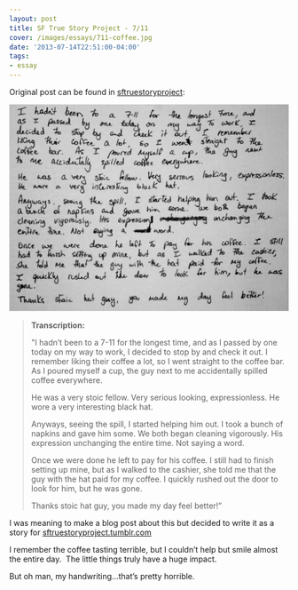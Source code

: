 ```yaml
---
layout: post
title: SF True Story Project - 7/11
cover: /images/essays/711-coffee.jpg
date: '2013-07-14T22:51:00-04:00'
tags:
- essay
---
```


Original post can be found in
[sftruestoryproject](http://sftruestoryproject.tumblr.com/post/55483414885/transcription-i-hadnt-been-to-a-7-11-for-the):

![](/images/essays/sftruestoryproject-7-11.jpg)

> **Transcription:**
>
> "I hadn’t been to a 7-11 for the longest time, and as I passed by one today on my way to work, I decided to stop by and check it out. I remember liking their coffee a lot, so I went straight to the coffee bar. As I poured myself a cup, the guy next to me accidentally spilled coffee everywhere.
>
> He was a very stoic fellow. Very serious looking, expressionless. He wore a very interesting black hat.
>
> Anyways, seeing the spill, I started helping him out. I took a bunch of napkins and gave him some. We both began cleaning vigorously. His expression unchanging the entire time. Not saying a word.
>
> Once we were done he left to pay for his coffee. I still had to finish setting up mine, but as I walked to the cashier, she told me that the guy with the hat paid for my coffee. I quickly rushed out the door to look for him, but he was gone.
>
> Thanks stoic hat guy, you made my day feel better!”

I was meaning to make a blog post about this but decided to write it as a story for [sftruestoryproject.tumblr.com](http://sftruestoryproject.tumblr.com/)

I remember the coffee tasting terrible, but I couldn’t help but smile almost the entire day.  The little things truly have a huge impact.

But oh man, my handwriting…that’s pretty horrible.

